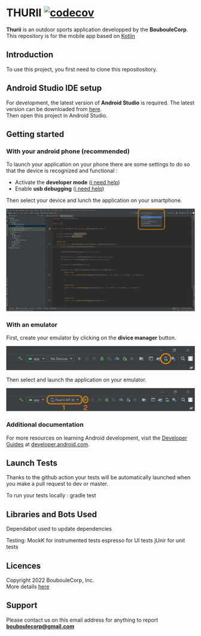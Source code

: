 # THURII  [![codecov](https://codecov.io/gh/Bouboule-Corp/thurii-mobile-kotlin/branch/master/graph/badge.svg?token=UVI9MFAXVK)](https://codecov.io/gh/Bouboule-Corp/thurii-mobile-kotlin)

**Thurii** is an outdoor sports application developped by the **BoubouleCorp**.  
This repository is for the mobile app based on [Kotlin](https://developer.android.com/kotlin)


## Introduction

To use this project, you first need to clone this repositository.

## Android Studio IDE setup

For development, the latest version of **Android Studio** is required. The latest version can be downloaded from [here](https://developer.android.com/studio/).   
Then open this project in Android Studio.

## Getting started

### With your android phone (recommended)

To launch your application on your phone there are some settings to do so that the device is recognized and functional : 
  - Activate the **developer mode** ([i need help](https://developer.android.com/studio/debug/dev-options.html#enable))
  - Enable **usb debugging** ([i need help](https://developer.android.com/studio/run/device.html#setting-up))


Then select your device and lunch the application on your smartphone.   

<img alt="create emulateur" src="./docs/docs_imgs/select_phone.png">

### With an emulator

First, create your emulator by clicking on the **divice manager** button.   

<img alt="create emulateur" src="./docs/docs_imgs/create_emulateur.png">

Then select and launch the application on your emulator.   

<img alt="lunch emulateur" src="./docs/docs_imgs/lunch_emulateur.png">
 
### Additional documentation

For more resources on learning Android development, visit the [Developer Guides](https://developer.android.com/guide) at [developer.android.com](https://developer.android.com/).

## Launch Tests

Thanks to the github action your tests will be automatically launched when you make a pull request to dev or master.

To run your tests locally :
  gradle test

## Libraries and Bots Used

  Dependabot used to update dependencies
  
  Testing:
    MockK for instrumented tests
    espresso for UI tests
    jUnir for unit tests

## Licences

Copyright 2022 BoubouleCorp, Inc.     
More details [here](https://youtu.be/dQw4w9WgXcQ)

## Support

Please contact us on this email address for anything to report     
**bouboulecorp@gmail.com**
